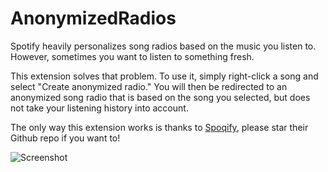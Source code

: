 # AnonymizedRadios
Spotify heavily personalizes song radios based on the music you listen to. However, sometimes you want to listen to something fresh.

This extension solves that problem. To use it, simply right-click a song and select "Create anonymized radio." You will then be redirected to an anonymized song radio that is based on the song you selected, but does not take your listening history into account.

The only way this extension works is thanks to [Spoqify](https://spoqify.com/), please star their Github repo if you want to!

![Screenshot](https://github.com/BitesizedLion/AnonymizedRadios/assets/42980888/6aaaa060-f886-403e-ab5b-4a6d73c71bae)
